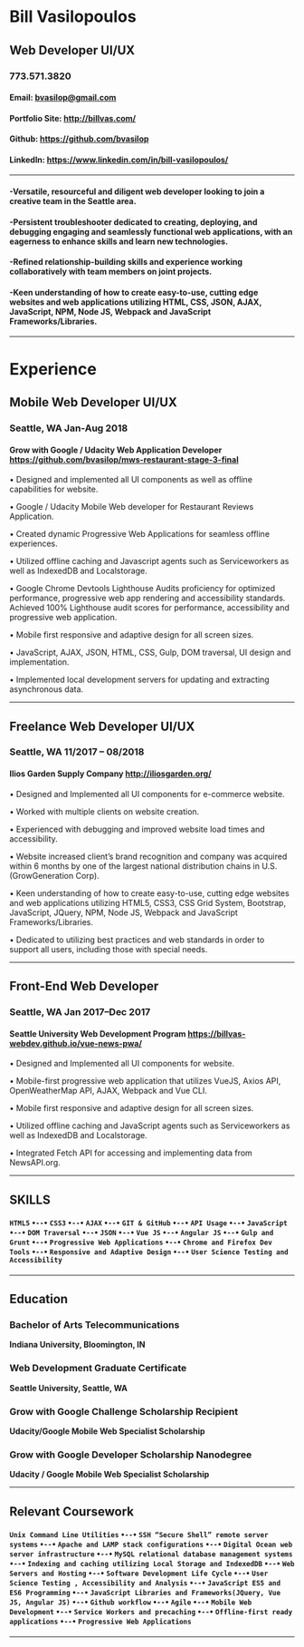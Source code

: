 # Bill Vasilopoulos
## Web Developer UI/UX
### 773.571.3820

#### Email: <bvasilop@gmail.com>
#### Portfolio Site: <http://billvas.com/>
#### Github: <https://github.com/bvasilop>
#### LinkedIn: <https://www.linkedin.com/in/bill-vasilopoulos/>

---
#### -Versatile, resourceful and diligent web developer looking to join a creative team in the Seattle area.

#### -Persistent troubleshooter dedicated to creating, deploying, and debugging engaging and seamlessly functional web applications, with an eagerness to enhance skills and learn new technologies.

#### -Refined relationship-building skills and experience working collaboratively with team members on joint projects.

#### -Keen understanding of how to create easy-to-use, cutting edge websites and web applications utilizing HTML, CSS, JSON, AJAX, JavaScript, NPM, Node JS, Webpack and JavaScript Frameworks/Libraries.
---
# Experience


## Mobile Web Developer UI/UX
### Seattle, WA  Jan-Aug 2018

#### Grow with Google / Udacity Web Application Developer <https://github.com/bvasilop/mws-restaurant-stage-3-final>
•	Designed and implemented all UI components as well as offline capabilities for website.

•	Google / Udacity Mobile Web developer for Restaurant Reviews Application.

•	Created dynamic Progressive Web Applications for seamless offline experiences.

•	Utilized offline caching and Javascript agents such as Serviceworkers as well as IndexedDB and Localstorage.

•	Google Chrome Devtools Lighthouse Audits proficiency for optimized performance, progressive web app rendering and accessibility standards. Achieved 100% Lighthouse audit scores for performance, accessibility and progressive web application.

•	Mobile first responsive and adaptive design for all screen sizes.

•	JavaScript, AJAX, JSON, HTML, CSS, Gulp, DOM traversal, UI design and implementation.

•	Implemented local development servers for updating and extracting asynchronous data.
___

## Freelance Web Developer UI/UX
### Seattle, WA  11/2017 – 08/2018
#### Ilios Garden Supply Company <http://iliosgarden.org/>

•	Designed and Implemented all UI components for e-commerce website.

•	Worked with multiple clients on website creation.

•	Experienced with debugging and improved website load times and accessibility.

•	Website increased client’s brand recognition and company was acquired within 6 months by one of the largest national distribution chains in U.S. (GrowGeneration Corp).

•	Keen understanding of how to create easy-to-use, cutting edge websites and web applications utilizing HTML5, CSS3, CSS Grid System, Bootstrap, JavaScript, JQuery, NPM, Node JS, Webpack and JavaScript Frameworks/Libraries.

•	Dedicated to utilizing best practices and web standards in order to support all users, including those with special needs.
___
## Front-End Web Developer
### Seattle, WA  Jan 2017–Dec 2017
#### Seattle University Web Development Program <https://billvas-webdev.github.io/vue-news-pwa/>

•	Designed and Implemented all UI components for website.

•	Mobile-first progressive web application that utilizes VueJS, Axios API, OpenWeatherMap API, AJAX, Webpack and  Vue CLI.

•	Mobile first responsive and adaptive design for all screen sizes.

•	Utilized offline caching and JavaScript agents such as Serviceworkers as well as IndexedDB and Localstorage.

•	Integrated Fetch API for accessing and implementing data from NewsAPI.org.

---
## SKILLS
#### `HTML5` `•--•` `CSS3` `•--•` `AJAX` `•--•` `GIT & GitHub` `•--•` `API Usage` `•--•` `JavaScript` `•--•` `DOM Traversal` `•--•` `JSON` `•--•` `Vue JS` `•--•` `Angular JS` `•--•` `Gulp and Grunt` `•--•` `Progressive Web Applications` `•--•` `Chrome and Firefox Dev Tools` `•--•` `Responsive and Adaptive Design` `•--•` `User Science Testing and Accessibility`
---
## Education
### Bachelor of Arts Telecommunications
**Indiana University, Bloomington, IN**
### Web Development Graduate Certificate
**Seattle University, Seattle, WA**
### Grow with Google Challenge Scholarship Recipient
**Udacity/Google Mobile Web Specialist Scholarship**
### Grow with Google Developer Scholarship Nanodegree
**Udacity / Google Mobile Web Specialist Scholarship**

 ---
 ## Relevant Coursework
#### `Unix Command Line Utilities` `•--•` `SSH “Secure Shell” remote server systems` `•--•` `Apache and LAMP stack configurations` `•--•` `Digital Ocean web server infrastructure` `•--•` `MySQL relational database management systems` `•--•` `Indexing and caching utilizing Local Storage and IndexedDB` `•--•` `Web Servers and Hosting` `•--•` `Software Development Life Cycle` `•--•` `User Science Testing , Accessibility and Analysis` `•--•` `JavaScript ES5 and ES6 Programming` `•--•` `JavaScript Libraries and Frameworks(JQuery, Vue  JS, Angular JS)` `•--•` `Github workflow` `•--•` `Agile` `•--•` `Mobile Web Development` `•--•` `Service Workers and precaching` `•--•` `Offline-first ready applications` `•--•` `Progressive Web Applications`
---